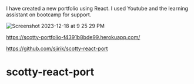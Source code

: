 I have created a new portfolio using React. I used Youtube and the learning assistant on bootcamp for support.

![Screenshot 2023-12-18 at 9 25 29 PM](https://github.com/sjirik/scotty-react-port/assets/139715429/24366489-4bc0-4328-998d-be93f622b378)

https://scotty-portfolio-f4391b8bde99.herokuapp.com/

https://github.com/sjirik/scotty-react-port

# scotty-react-port
